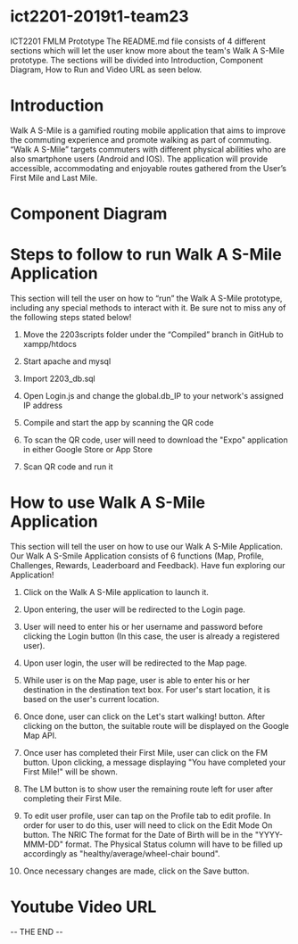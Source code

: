 # ict2201-2019t1-team23
ICT2201 FMLM Prototype
The README.md file consists of 4 different sections which will let the user know more about the team's Walk A S-Mile prototype.
The sections will be divided into Introduction, Component Diagram, How to Run and Video URL as seen below. 

# Introduction
Walk A S-Mile is a gamified routing mobile application that aims to improve the commuting experience and promote walking as part of commuting. “Walk A S-Mile” targets commuters with different physical abilities who are also smartphone users (Android and IOS). The application will provide accessible, accommodating and enjoyable routes gathered from the User’s First Mile and Last Mile.


# Component Diagram


# Steps to follow to run Walk A S-Mile Application
This section will tell the user on how to “run” the Walk A S-Mile prototype, including any special methods to interact with it.
Be sure not to miss any of the following steps stated below!

1. Move the 2203scripts folder under the “Compiled” branch in GitHub to xampp/htdocs

2. Start apache and mysql

3. Import 2203_db.sql

4. Open Login.js and change the global.db_IP to your network's assigned IP address

5. Compile and start the app by scanning the QR code 

6. To scan the QR code, user will need to download the "Expo" application in either Google Store or App Store

7. Scan QR code and run it

# How to use Walk A S-Mile Application
This section will tell the user on how to use our Walk A S-Mile Application.
Our Walk A S-Smile Application consists of 6 functions (Map, Profile, Challenges, Rewards, Leaderboard and Feedback). 
Have fun exploring our Application!

1. Click on the Walk A S-Mile application to launch it.

2. Upon entering, the user will be redirected to the Login page.

3. User will need to enter his or her username and password before clicking the Login button (In this case, the user is already a registered user). 

4. Upon user login, the user will be redirected to the Map page. 

5. While user is on the Map page, user is able to enter his or her destination in the destination text box. For user's start location, it is based on the user's current location. 

6. Once done, user can click on the Let's start walking! button. After clicking on the button, the suitable route will be displayed on the Google Map API.

7. Once user has completed their First Mile, user can click on the FM button. Upon clicking, a message displaying "You have completed your First Mile!" will be shown. 

8. The LM button is to show user the remaining route left for user after completing their First Mile. 

9. To edit user profile, user can tap on the Profile tab to edit profile. In order for user to do this, user will need to click on the Edit Mode On button. The NRIC The format for the Date of Birth will be in the "YYYY-MMM-DD" format. The Physical Status column will have to be filled up accordingly as "healthy/average/wheel-chair bound".

10. Once necessary changes are made, click on the Save button.

# Youtube Video URL


-- THE END --
